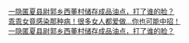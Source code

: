   
[一隐匿夏县尉郭乡西董村储存成品油点，打了谁的脸？](http://www.dianyue.me/archives/129/4xte1wdiw4y9eyeo/)  
[乖乖女竟感染那种病！很多女人都爱做…你也可能中招！](http://www.dianyue.me/archives/913/vlfqiu99zc9foqwr/)  
[一隐匿夏县尉郭乡西董村储存成品油点，打了谁的脸？](http://www.dianyue.me/archives/877/nskfur3ek8j1rqez/)